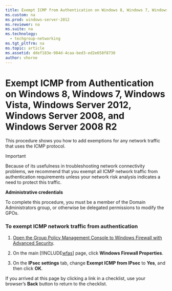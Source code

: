 ```yaml
---
title: Exempt ICMP from Authentication on Windows 8, Windows 7, Windows Vista, Windows Server 2012, Windows Server 2008, and Windows Server 2008 R2
ms.custom: na
ms.prod: windows-server-2012
ms.reviewer: na
ms.suite: na
ms.technology: 
  - techgroup-networking
ms.tgt_pltfrm: na
ms.topic: article
ms.assetid: ddef183e-984d-4caa-bed3-ed2e658f8730
author: vhorne
---
```

# Exempt ICMP from Authentication on Windows 8, Windows 7, Windows Vista, Windows Server 2012, Windows Server 2008, and Windows Server 2008 R2
This procedure shows you how to add exemptions for any network traffic that uses the ICMP protocol.  
  
> [!IMPORTANT]  
> Because of its usefulness in troubleshooting network connectivity problems, we recommend that you exempt all ICMP network traffic from authentication requirements unless your network risk analysis indicates a need to protect this traffic.  
  
**Administrative credentials**  
  
To complete this procedure, you must be a member of the Domain Administrators group, or otherwise be delegated permissions to modify the GPOs.  
  
### To exempt ICMP network traffic from authentication  
  
1.  [Open the Group Policy Management Console to Windows Firewall with Advanced Security](../Topic/Open-the-Group-Policy-Management-Console-to-Windows-Firewall-with-Advanced-Security.md).  
  
2.  On the main [!INCLUDE[wfas](../Token/wfas_md.md)] page, click **Windows Firewall Properties**.  
  
3.  On the **IPsec settings** tab, change **Exempt ICMP from IPsec** to **Yes**, and then click **OK**.  
  
If you arrived at this page by clicking a link in a checklist, use your browser’s **Back** button to return to the checklist.  
  
